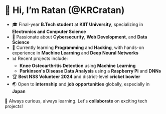 # 👋 Hi, I’m Ratan (@KRCratan)  

- 🎓 Final-year **B.Tech student** at **KIIT University**, specializing in **Electronics and Computer Science**  
- 👀 Passionate about **Cybersecurity**, **Web Development**, and **Data Science**  
- 🌱 Currently learning **Programming** and **Hacking**, with hands-on experience in **Machine Learning** and **Deep Neural Networks**  
- 📊 Recent projects include:
  - **Knee Osteoarthritis Detection** using **Machine Learning**  
  - **Parkinson's Disease Data Analysis** using a **Raspberry Pi** and **DNNs**  
- 🏆 **Best NSS Volunteer 2024** and district-level **cricket bowler**  
- 🌏 Open to **internship** and **job opportunities** globally, especially in **Japan**  

🚀 Always curious, always learning. Let's **collaborate** on exciting tech projects!  

<!---
KRCratan/KRCratan is a ✨ special ✨ repository because its `README.md` (this file) appears on your GitHub profile.
You can click the Preview link to take a look at your changes.
--->
